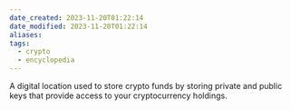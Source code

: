 ```yaml
---
date_created: 2023-11-20T01:22:14
date_modified: 2023-11-20T01:22:14
aliases: 
tags:
  - crypto
  - encyclopedia
---
```

A digital location used to store crypto funds by storing private and public keys that provide access to your cryptocurrency holdings.